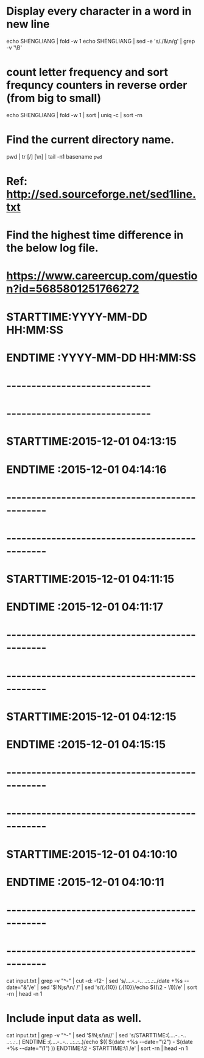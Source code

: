 
# Display every character in a word  in new line
echo SHENGLIANG | fold -w 1
echo SHENGLIANG | sed -e 's/./&\n/g' | grep -v '\B'

# count letter frequency and sort frequncy counters in reverse order (from big to small) 
echo SHENGLIANG | fold -w 1 | sort | uniq -c  | sort -rn

# Find the current directory name.
pwd | tr [\/] [\\n] | tail -n1
basename `pwd`

# Ref: http://sed.sourceforge.net/sed1line.txt
# Find the highest time difference in the below log file.
# https://www.careercup.com/question?id=5685801251766272
# STARTTIME:YYYY-MM-DD HH:MM:SS 
# ENDTIME :YYYY-MM-DD HH:MM:SS 
# -----------------------------
# -----------------------------
# STARTTIME:2015-12-01 04:13:15 
# ENDTIME :2015-12-01 04:14:16 
# ---------------------------------------------- 
# ---------------------------------------------- 
# STARTTIME:2015-12-01 04:11:15 
# ENDTIME :2015-12-01 04:11:17 
# ---------------------------------------------- 
# ---------------------------------------------- 
# STARTTIME:2015-12-01 04:12:15 
# ENDTIME :2015-12-01 04:15:15 
# ---------------------------------------------- 
# ---------------------------------------------- 
# STARTTIME:2015-12-01 04:10:10 
# ENDTIME :2015-12-01 04:10:11 
# ---------------------------------------------- 
# ----------------------------------------------
cat input.txt | grep -v "^-"  | cut -d: -f2- |  sed 's/....-..-.. ..:..:../date +%s --date="&"/e'  | sed '$!N;s/\n/ /' | sed  's/\(.\{10\}\) \(.\{10\}\)/echo \$((\2 - \1))/e'  | sort -rn | head -n 1
# Include input data as well.
cat input.txt | grep -v "^-"   | sed '$!N;s/\n//' | sed 's/STARTTIME:\(....-..-.. ..:..:..\) ENDTIME :\(....-..-.. ..:..:..\)/echo \$(( $(date +%s --date="\2") - $(date +%s --date="\1") )) ENDTIME:\2 - STARTTIME:\1 /e' | sort -rn | head -n 1
